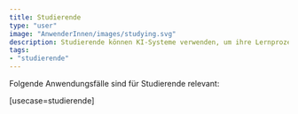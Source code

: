 ```yaml
---
title: Studierende
type: "user"
image: "AnwenderInnen/images/studying.svg"
description: Studierende können KI-Systeme verwenden, um ihre Lernprozesse zu verbessern.
tags:
- "studierende"
---
```


Folgende Anwendungsfälle sind für Studierende relevant:


[usecase=studierende]
